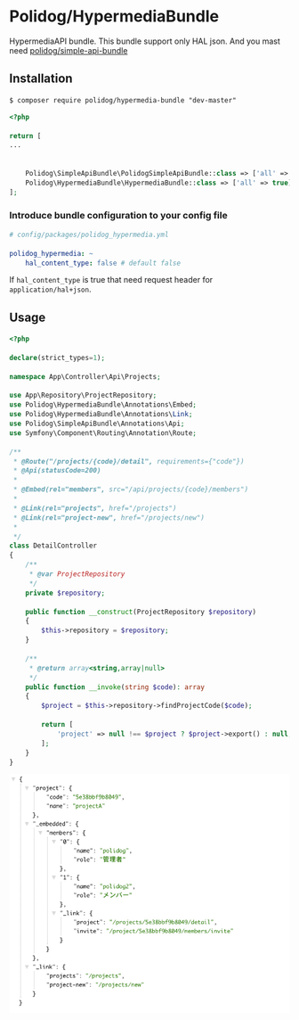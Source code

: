# Polidog/HypermediaBundle

HypermediaAPI bundle.
This bundle support only HAL json. And you mast need [polidog/simple-api-bundle](https://packagist.org/packages/polidog/simple-api-bundle)

## Installation

```shell script
$ composer require polidog/hypermedia-bundle "dev-master" 
```

```php
<?php

return [
...


    Polidog\SimpleApiBundle\PolidogSimpleApiBundle::class => ['all' => true],
    Polidog\HypermediaBundle\HypermediaBundle::class => ['all' => true]
];

```

### Introduce bundle configuration to your config file

```yaml
# config/packages/polidog_hypermedia.yml

polidog_hypermedia: ~
    hal_content_type: false # default false
```

If `hal_content_type` is true that need request header for `application/hal+json`.


## Usage

```php
<?php

declare(strict_types=1);

namespace App\Controller\Api\Projects;

use App\Repository\ProjectRepository;
use Polidog\HypermediaBundle\Annotations\Embed;
use Polidog\HypermediaBundle\Annotations\Link;
use Polidog\SimpleApiBundle\Annotations\Api;
use Symfony\Component\Routing\Annotation\Route;

/**
 * @Route("/projects/{code}/detail", requirements={"code"})
 * @Api(statusCode=200)
 *
 * @Embed(rel="members", src="/api/projects/{code}/members")
 *
 * @Link(rel="projects", href="/projects")
 * @Link(rel="project-new", href="/projects/new")
 *
 */
class DetailController
{
    /**
     * @var ProjectRepository
     */
    private $repository;

    public function __construct(ProjectRepository $repository)
    {
        $this->repository = $repository;
    }

    /**
     * @return array<string,array|null>
     */
    public function __invoke(string $code): array
    {
        $project = $this->repository->findProjectCode($code);

        return [
            'project' => null !== $project ? $project->export() : null,
        ];
    }
}
```

![](./image.png)


